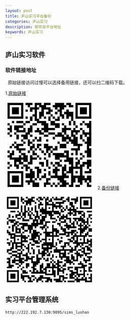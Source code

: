 ```yaml
---
layout: post
title: 庐山实习平台备份
categories: 庐山实习
description: 软件及平台地址
keywords: 庐山实习
---
```


## 庐山实习软件

### 软件链接地址
 
 原始链接访问过慢可以选择备用链接，还可以扫二维码下载。
 
1.[原始链接](https://dev.handsmap.cn/lushan_njnu/)

![庐山软件原始链接](/images/2017-8-25-lushan/lushanv2.png)
 
2.[备份链接](http://ov827byht.bkt.clouddn.com/app/apk/com.handsmap.lushanv2.apk)

![庐山软件备份](/images/2017-8-25-lushan/lushanv2-备份.png)

## 实习平台管理系统

```
http://222.192.7.130:9095/sims_lushan
```
